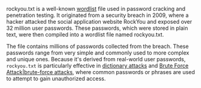 rockyou.txt is a well-known [wordlist]() file used in password cracking and penetration testing. It originated from a security breach in 2009, where a hacker attacked the social application website RockYou and exposed over 32 million user passwords. These passwords, which were stored in plain text, were then compiled into a wordlist file named rockyou.txt.

The file contains millions of passwords collected from the breach. These passwords range from very simple and commonly used to more complex and unique ones. Because it's derived from real-world user passwords, `rockyou.txt` is particularly effective in [dictionary attacks]() and [Brute Force Attack|brute-force attacks](), where common passwords or phrases are used to attempt to gain unauthorized access.

